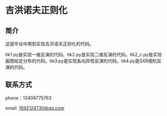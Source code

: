 # 吉洪诺夫正则化

## 简介

这是毕设中用到实现吉洪诺夫正则化的代码。

tik1.py是实现一维反演的代码。tik2.py是实现二维反演的代码。tik2_c.py是实现画图给定分布的代码。tik3.py是实现各向异性反演的代码。tik4.py是SXR相机反演的代码。

## 联系方式

phone：13406775763

email: [1692124730@qq.com](mailto:1692124730@qq.com)
